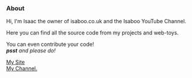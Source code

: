 ### About

Hi,
I'm Isaac the owner of isaboo.co.uk and the Isaboo YouTube Channel.

Here you can find all the source code from my projects and web-toys.

You can even contribute your code!<br>
*__psst__ and please do!* 

[My Site](http://isaboo.github.io)<br>
[My Channel.](http://www.youtube.com)
